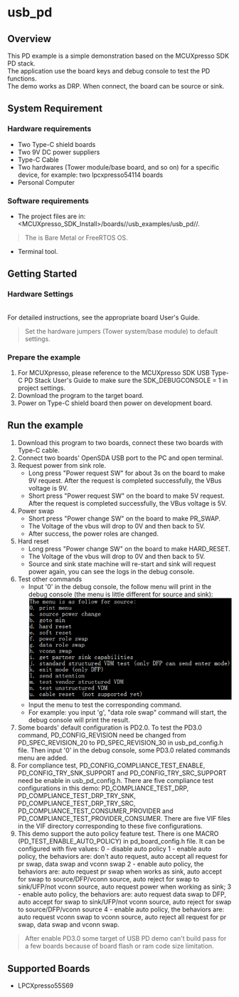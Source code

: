 # usb_pd



## Overview

This PD example is a simple demonstration based on the MCUXpresso SDK PD stack.
<br> The application use the board keys and debug console to test the PD functions.
<br> The demo works as DRP. When connect, the board can be source or sink.

## System Requirement

### Hardware requirements

- Two Type-C shield boards
- Two 9V DC power suppliers
- Type-C Cable
- Two hardwares (Tower module/base board, and so on) for a specific device, for example: two lpcxpresso54114 boards
- Personal Computer


### Software requirements

- The project files are in: 
<br> <MCUXpresso_SDK_Install>/boards/<board>/usb_examples/usb_pd/<rtos>/<toolchain>.
> The <rtos> is Bare Metal or FreeRTOS OS.
- Terminal tool.


## Getting Started

### Hardware Settings

<br> For detailed instructions, see the appropriate board User's Guide.
> Set the hardware jumpers (Tower system/base module) to default settings.


### Prepare the example

1.  For MCUXpresso, please reference to the MCUXpresso SDK USB Type-C PD Stack User's Guide to make sure the SDK_DEBUGCONSOLE = 1 in project settings.
2.  Download the program to the target board.
3.  Power on Type-C shield board then power on development board.

## Run the example

1.  Download this program to two boards, connect these two boards with Type-C cable.
2.  Connect two boards' OpenSDA USB port to the PC and open terminal.
3.  Request power from sink role.
    - Long press "Power request SW" for about 3s on the board to make 9V request. After the request is completed successfully, the VBus voltage is 9V.
    - Short press "Power request SW" on the board to make 5V request. After the request is completed successfully, the VBus voltage is 5V.
4.  Power swap
    - Short press "Power change SW" on the board to make PR_SWAP.
    - The Voltage of the vbus will drop to 0V and then back to 5V.
    - After success, the power roles are changed.
5.  Hard reset
    - Long press "Power change SW" on the board to make HARD_RESET.
    - The Voltage of the vbus will drop to 0V and then back to 5V.
    - Source and sink state machine will re-start and sink will request power again, you can see the logs in the debug console.
6.  Test other commands
    - Input '0' in the debug console, the follow menu will print in the debug console (the menu is little different for source and sink):
<br>![demo menu](demo_menu.jpg "demo menu")
    - Input the menu to test the corresponding command.
    - For example: you input 'g', "data role swap" command will start, the debug console will print the result.
7.  Some boards' default configuration is PD2.0. To test the PD3.0 command, PD_CONFIG_REVISION need be changed from PD_SPEC_REVISION_20 to PD_SPEC_REVISION_30 in usb_pd_config.h file.
    Then input '0' in the debug console, some PD3.0 related commands menu are added.
8.  For compliance test, PD_CONFIG_COMPLIANCE_TEST_ENABLE, PD_CONFIG_TRY_SNK_SUPPORT and PD_CONFIG_TRY_SRC_SUPPORT need be enable in usb_pd_config.h.
    There are five compliance test configurations in this demo: PD_COMPLIANCE_TEST_DRP, PD_COMPLIANCE_TEST_DRP_TRY_SNK, PD_COMPLIANCE_TEST_DRP_TRY_SRC, PD_COMPLIANCE_TEST_CONSUMER_PROVIDER and PD_COMPLIANCE_TEST_PROVIDER_CONSUMER. There are five VIF files in the VIF directory corresponding to these five configurations.
9.  This demo support the auto policy feature test. There is one MACRO (PD_TEST_ENABLE_AUTO_POLICY) in pd_board_config.h file.
    It can be configured with five values:
    0 - disable auto policy
    1 - enable auto policy, the behaviors are: don't auto request, auto accept all request for pr swap, data swap and vconn swap
    2 - enable auto policy, the behaviors are: auto request pr swap when works as sink, auto accept for swap to source/DFP/vconn source, auto reject for swap to sink/UFP/not vconn source, auto request power when working as sink;
    3 - enable auto policy, the behaviors are: auto request data swap to DFP, auto accept for swap to sink/UFP/not vconn source, auto reject for swap to source/DFP/vconn source
    4 - enable auto policy, the behaviors are: auto request vconn swap to vconn source, auto reject all request for pr swap, data swap and vconn swap.

> After enable PD3.0 some target of USB PD demo can't build pass for a few boards because of board flash or ram code size limitation.


## Supported Boards
- LPCXpresso55S69
